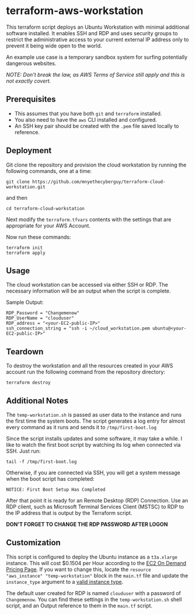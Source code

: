 # terraform-aws-workstation

This terraform script deploys an Ubuntu Workstation with minimal additional software installed.  It enables SSH and RDP and uses security groups to restrict the administrative access to your current external IP address only to prevent it being wide open to the world.

An example use case is a temporary sandbox system for surfing potentially dangerous websites.

_NOTE: Don't break the law, as AWS Terms of Service still apply and this is not exactly covert._

## Prerequisites
 
- This assumes that you have both `git` and `terraform` installed.
- You also need to have the `aws` CLI installed and configured.
- An SSH key pair should be created with the `.pem` file saved locally to reference.

## Deployment

Git clone the repository and provision the cloud workstation by running the following commands, one at a time:

```
git clone https://github.com/mnyethecyberguy/terraform-cloud-workstation.git
```
and then

```
cd terraform-cloud-workstation
```

Next modify the `terraform.tfvars` contents with the settings that are appropriate for your AWS Account.

Now run these commands:

```
terraform init
terraform apply
```

## Usage

The cloud workstation can be accessed via either SSH or RDP. The necessary information will be an output when the script is complete.

Sample Output:

```
RDP_Password = "Changemenow"
RDP_UserName = "clouduser"
RDP_address = "<your-EC2-public-IP>"
ssh_connection_string = "ssh -i ~/cloud_workstation.pem ubuntu@<your-EC2-public-IP>"
```

## Teardown

To destroy the workstation and all the resources created in your AWS account run the following command from the repository directory:

```
terraform destroy
```

## Additional Notes

The `temp-workstation.sh` is passed as user data to the instance and runs the first time the system boots. The script generates a log entry for almost every command as it runs and sends it to `/tmp/first-boot.log`

Since the script installs updates and some software, it may take a while. I like to watch the first boot script by watching its log when connected via SSH. Just run:

```
tail -f /tmp/first-boot.log
```

Otherwise, if you are connected via SSH, you will get a system message when the boot script has completed:

```
NOTICE: First Boot Setup Has Completed
```

After that point it is ready for an Remote Desktop (RDP) Connection. Use an RDP client, such as Microsoft Terminal Services Client (MSTSC) to RDP to the IP address that is output by the Terraform script.

**DON'T FORGET TO CHANGE THE RDP PASSWORD AFTER LOGON**

## Customization

This script is configured to deploy the Ubuntu instance as a `t3a.xlarge` instance.  This will cost $0.1504 per Hour according to the [EC2 On Demand Pricing Page](https://aws.amazon.com/ec2/pricing/on-demand/). If you want to change this, locate the `resource "aws_instance" "temp-workstation"` block in the `main.tf` file and update the `instance_type` argument to a [valid instance type](https://aws.amazon.com/ec2/instance-types/). 

The default user created for RDP is named `clouduser` with a password of `Changemenow`.  You can find these settings in the `temp-workstation.sh` shell script, and an Output reference to them in the `main.tf` script.